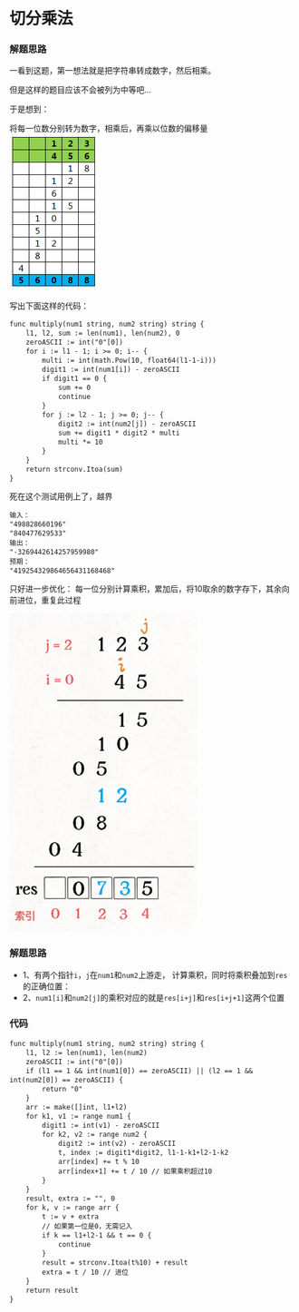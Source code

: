 # 切分乘法
### 解题思路

一看到这题，第一想法就是把字符串转成数字，然后相乘。

但是这样的题目应该不会被列为中等吧...

于是想到：

将每一位数分别转为数字，相乘后，再乘以位数的偏移量
![grid](../pictures/problems/43/1.png)

写出下面这样的代码：

```golang
func multiply(num1 string, num2 string) string {
	l1, l2, sum := len(num1), len(num2), 0
	zeroASCII := int("0"[0])
	for i := l1 - 1; i >= 0; i-- {
		multi := int(math.Pow(10, float64(l1-1-i)))
		digit1 := int(num1[i]) - zeroASCII
		if digit1 == 0 {
			sum += 0
			continue
		}
		for j := l2 - 1; j >= 0; j-- {
			digit2 := int(num2[j]) - zeroASCII
			sum += digit1 * digit2 * multi
			multi *= 10
		}
	}
	return strconv.Itoa(sum)
}
```
死在这个测试用例上了，越界
```
输入：
"498828660196"
"840477629533"
输出：
"-3269442614257959980"
预期：
"419254329864656431168468"
```

只好进一步优化：
每一位分别计算乘积，累加后，将10取余的数字存下，其余向前进位，重复此过程

![grid](../pictures/problems/43/2.png)

### 解题思路
* 1、有两个指针``i``，``j``在``num1``和``num2``上游⾛， 计算乘积，同时将乘积叠加到``res``的正确位置：
* 2、``num1[i]``和``num2[j]``的乘积对应的就是``res[i+j]``和``res[i+j+1]``这两个位置
### 代码

```golang
func multiply(num1 string, num2 string) string {
	l1, l2 := len(num1), len(num2)
	zeroASCII := int("0"[0])
	if (l1 == 1 && int(num1[0]) == zeroASCII) || (l2 == 1 && int(num2[0]) == zeroASCII) {
		return "0"
	}
	arr := make([]int, l1+l2)
	for k1, v1 := range num1 {
		digit1 := int(v1) - zeroASCII
		for k2, v2 := range num2 {
			digit2 := int(v2) - zeroASCII
			t, index := digit1*digit2, l1-1-k1+l2-1-k2
			arr[index] += t % 10
			arr[index+1] += t / 10 // 如果乘积超过10
		}
	}
	result, extra := "", 0
	for k, v := range arr {
		t := v + extra
		// 如果第一位是0，无需记入
		if k == l1+l2-1 && t == 0 {
			continue
		}
		result = strconv.Itoa(t%10) + result
		extra = t / 10 // 进位
	}
	return result
}
```